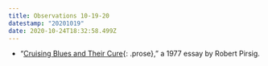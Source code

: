 ```yaml
---
title: Observations 10-19-20
datestamp: "20201019"
date: 2020-10-24T18:32:58.499Z
---
```

- “[Cruising Blues and Their Cure](https://classic.esquire.com/article/1977/5/1/cruising-blues-and-their-cure){: .prose},” a 1977 essay by Robert Pirsig.